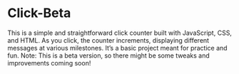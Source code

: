 # Click-Beta
This is a simple and straightforward click counter built with JavaScript, CSS, and HTML. As you click, the counter increments, displaying different messages at various milestones. It’s a basic project meant for practice and fun. Note: This is a beta version, so there might be some tweaks and improvements coming soon!
